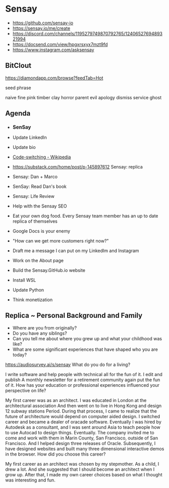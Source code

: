 # Sensay

* <a href="https://github.com/sensay-io">https://github.com/sensay-io</a>
* <a href="https://sensay.io/me/create">https://sensay.io/me/create</a>
* <a href="https://discord.com/channels/1195279749870792765/1240652769489321994">https://discord.com/channels/1195279749870792765/1240652769489321994</a>
* <a href="https://docsend.com/view/hpgxrsxyx7mzt9fd">https://docsend.com/view/hpgxrsxyx7mzt9fd</a>
* <a href="https://www.instagram.com/asksensay">https://www.instagram.com/asksensay</a>

## BitClout

https://diamondapp.com/browse?feedTab=Hot

seed phrase

naive fine pink timber clay horror parent evil apology dismiss service ghost

## Agenda

* <h2 style="font-size: 15.6px;">SenSay</h2>
* Update LinkedIn
* Update bio
* <a href="https://en.wikipedia.org/wiki/Code-switching">Code-switching - Wikipedia</a>
* <a href="https://substack.com/home/post/p-145897612">https://substack.com/home/post/p-145897612</a>
Sensay: replica
* Sensay: Dan + Marco
* SenSay: Read Dan's book
* Sensay: Life Review
* Help with the Sensay SEO
* Eat your own dog food. Every Sensay team member has an up to date replica of themselves
* Google Docs is your enemy
* "How can we get more customers right now?"

* Draft me a message I can put on my LinkedIm and Instagram

* Work on the About page
* Build the Sensay.GitHub.io website
* Install WSL
* Update Python
* Think monetization

## Replica ~ Personal Background and Family

* Where are you from originally?
* Do you have any siblings?
* Can you tell me about where you grew up and what your childhood was like?
* What are some significant experiences that have shaped who you are today?

<a href="https://audiosurvey.ai/s/sensay">https://audiosurvey.ai/s/sensay</a>
What do you do for a living?

I write software and help people with technical all for the fun of it. I edit and publish A monthly newsletter for a retirement community again put the fun of it.
How has your education or professional experiences influenced your perspective on life?

My first career was as an architect. I was educated in London at the architectural association And then went on to live in Hong Kong and design 12 subway stations Period. During that process, I came to realize that the future of architecture would depend on computer aided design. I switched career and became a dealer of oracade software. Eventually I was hired by Autodesk as a consultant, and I was sent around Asia to teach people how to use Autocad to design things. Eventually. The company invited me to come and work with them in Marin County, San Francisco, outside of San Francisco. And I helped design three releases of Oracle. Subsequently, I have designed websites and built many three dimensional interactive demos in the browser.
How did you choose this career?

My first career as an architect was chosen by my stepmother. As a child, I drew a lot. And she suggested that I should become an architect when I grow up. After that, I made my own career choices based on what I thought was interesting and fun.